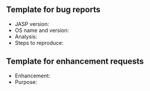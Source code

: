 ## Template for bug reports
<!--- Include as many relevant details about the environment you experienced the bug in -->
<!--- If possible please attach your data and/or JASP file to the issue -->
<!--- Note that github requires you to zip the file  -->
* JASP version:
* OS name and version:
* Analysis:
* Steps to reproduce: 

## Template for enhancement requests
<!--- Give a short and clear description of your enhancement request --> 
* Enhancement:
* Purpose:
